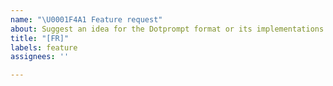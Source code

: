 ```yaml
---
name: "\U0001F4A1 Feature request"
about: Suggest an idea for the Dotprompt format or its implementations.
title: "[FR]"
labels: feature
assignees: ''

---
```



